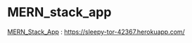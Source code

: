 # MERN_stack_app

[ MERN_Stack_App](https://sleepy-tor-42367.herokuapp.com/) : https://sleepy-tor-42367.herokuapp.com/

